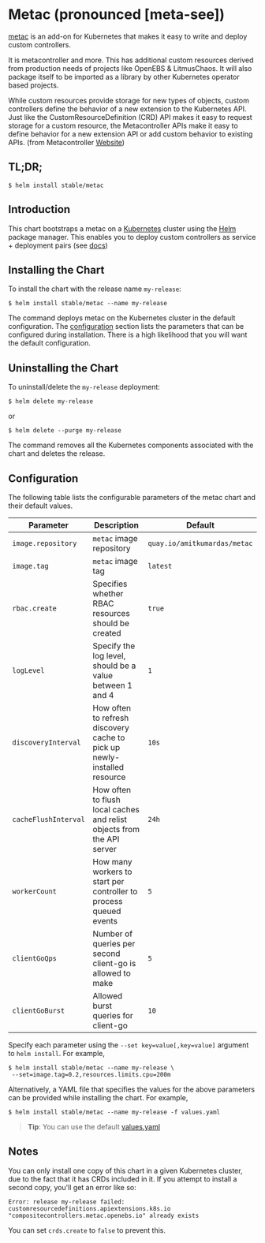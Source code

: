 # Metac (pronounced [meta-see])

 [metac](https://github.com/AmitKumarDas/metac) is an add-on for Kubernetes that makes it easy to write and deploy custom controllers.

 It is metacontroller and more. This has additional custom resources derived from production needs of projects like OpenEBS & LitmusChaos. It will also package itself to be imported as a library by other Kubernetes operator based projects.

 While custom resources provide storage for new types of objects, custom controllers define the behavior of a new extension to the Kubernetes API. Just like the CustomResourceDefinition (CRD) API makes it easy to request storage for a custom resource, the Metacontroller APIs make it easy to define behavior for a new extension API or add custom behavior to existing APIs. (from Metacontroller [Website](https://metacontroller.app/))

 ## TL;DR;

 ```console
$ helm install stable/metac
```

 ## Introduction

 This chart bootstraps a metac on a [Kubernetes](http://kubernetes.io) cluster using the [Helm](https://helm.sh) package manager. This enables you to deploy custom controllers as service + deployment pairs (see [docs](https://metac.app/guide/create/))

 ## Installing the Chart

 To install the chart with the release name `my-release`:

 ```console
$ helm install stable/metac --name my-release
```

 The command deploys metac on the Kubernetes cluster in the default configuration. The [configuration](#configuration) section lists the parameters that can be configured during installation. There is a high likelihood that you will want the default configuration.

 ## Uninstalling the Chart

 To uninstall/delete the `my-release` deployment:

 ```console
$ helm delete my-release
```
or

 ```console
$ helm delete --purge my-release
```

 The command removes all the Kubernetes components associated with the chart and deletes the release.

 ## Configuration

 The following table lists the configurable parameters of the metac chart and their default values.

 Parameter | Description | Default
--- | --- | ---
`image.repository` | `metac` image repository  | `quay.io/amitkumardas/metac`
`image.tag` | `metac` image tag  | `latest`
`rbac.create` | Specifies whether RBAC resources should be created | `true`
`logLevel` | Specify the log level, should be a value between 1 and 4 | `1`
`discoveryInterval` | How often to refresh discovery cache to pick up newly-installed resource | `10s`
`cacheFlushInterval` | How often to flush local caches and relist objects from the API server | `24h`
`workerCount` | How many workers to start per controller to process queued events | `5`
`clientGoQps` | Number of queries per second client-go is allowed to make | `5`
`clientGoBurst` | Allowed burst queries for client-go | `10`

 Specify each parameter using the `--set key=value[,key=value]` argument to `helm install`. For example,

 ```console
$ helm install stable/metac --name my-release \
  --set=image.tag=0.2,resources.limits.cpu=200m
```

 Alternatively, a YAML file that specifies the values for the above parameters can be provided while installing the chart. For example,

 ```console
$ helm install stable/metac --name my-release -f values.yaml
```

 > **Tip**: You can use the default [values.yaml](values.yaml)
 ## Notes
You can only install one copy of this chart in a given Kubernetes cluster, due to the fact that it has CRDs included in it. If you attempt to install a second copy, you'll get an error like so:

 ```console
Error: release my-release failed: customresourcedefinitions.apiextensions.k8s.io "compositecontrollers.metac.openebs.io" already exists
```

You can set `crds.create` to `false` to prevent this.
